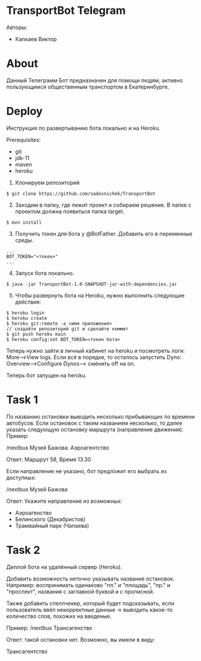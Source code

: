 # TransportBot Telegram

Авторы:

* Капкаев Виктор

# About
Данный Телеграмм Бот предназначен для помощи людям, активно пользующимся общественным транспортом в Екатеринбурге.

# Deploy
Инструкция по развертыванию бота локально и на Heroku.

Prerequisites:
* git
* jdk-11
* maven
* heroku

1. Клонируем репозиторий 
```
$ git clone https://github.com/sadovnichek/TransportBot
```

2. Заходим в папку, где лежит проект и собираем решение. В папке с проектом должна появиться папка target.
```
$ mvn install
```

3. Получить токен для бота у @BotFather. Добавить его в переменные среды.
```
...
BOT_TOKEN="<токен>"
...
```

4. Запуск бота локально.
```
$ java -jar TransportBot-1.0-SNAPSHOT-jar-with-dependencies.jar
```

5. Чтобы развернуть бота на Heroku, нужно выполнить следующие действия:
```
$ heroku login
$ heroku create
$ heroku git:remote -a <имя приложения>
// создайте репозиторий git и сделайте коммит
$ git push heroku main
$ heroku config:set BOT_TOKEN=<токен бота>
```
Теперь нужно зайти в личный кабинет на heroku и посмотреть логи: More-->View logs.
Если всё в порядке, то осталось запустить Dyno: Overview-->Configure Dynos--> 
сменить off на on.

Теперь бот запущен на heroku.

# Task 1
По названию остановки выводить несколько прибывающих по времени автобусов. 
Если остановок с таким названием несколько, то далее указать следующую остановку маршрута (направление движения). Пример:

/nextbus Музей Бажова: Аэроагентство

Ответ: Маршрут 58, Время 13.30

Если направление не указано, бот предложит его выбрать из доступных:

/nextbus Музей Бажова

Ответ: Укажите направление из возможных:

* Аэроагенство
* Белинского (Декабристов) 
* Трамвайный парк (Чапаева)

# Task 2
Деплой бота на удалённый сервер (Heroku). 

Добавить возможность неточно указывать название остановок. Например: воспринимать одинаково "пл." и "площадь", "пр." и "проспект", названия с заглавной буквой и с прописной. 

Также добавить спеллчекер, который будет подсказывать, если пользователь ввёл некорректные данные -> выводить какое-то количество слов, похожих на введеные.

Пример: /nextbus Трансагенство

Ответ: такой остановки нет. Возможно, вы имели в виду:

Трансагентство
